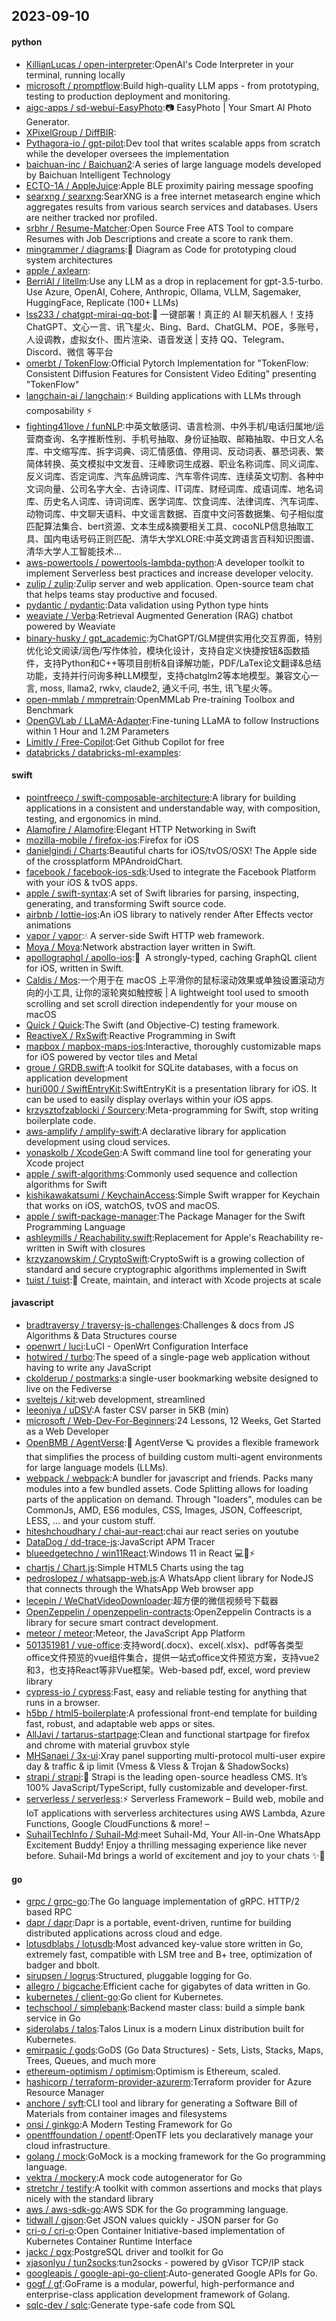## 2023-09-10

#### python
* [KillianLucas / open-interpreter](https://github.com/KillianLucas/open-interpreter):OpenAI's Code Interpreter in your terminal, running locally
* [microsoft / promptflow](https://github.com/microsoft/promptflow):Build high-quality LLM apps - from prototyping, testing to production deployment and monitoring.
* [aigc-apps / sd-webui-EasyPhoto](https://github.com/aigc-apps/sd-webui-EasyPhoto):📷 EasyPhoto | Your Smart AI Photo Generator.
* [XPixelGroup / DiffBIR](https://github.com/XPixelGroup/DiffBIR):
* [Pythagora-io / gpt-pilot](https://github.com/Pythagora-io/gpt-pilot):Dev tool that writes scalable apps from scratch while the developer oversees the implementation
* [baichuan-inc / Baichuan2](https://github.com/baichuan-inc/Baichuan2):A series of large language models developed by Baichuan Intelligent Technology
* [ECTO-1A / AppleJuice](https://github.com/ECTO-1A/AppleJuice):Apple BLE proximity pairing message spoofing
* [searxng / searxng](https://github.com/searxng/searxng):SearXNG is a free internet metasearch engine which aggregates results from various search services and databases. Users are neither tracked nor profiled.
* [srbhr / Resume-Matcher](https://github.com/srbhr/Resume-Matcher):Open Source Free ATS Tool to compare Resumes with Job Descriptions and create a score to rank them.
* [mingrammer / diagrams](https://github.com/mingrammer/diagrams):🎨 Diagram as Code for prototyping cloud system architectures
* [apple / axlearn](https://github.com/apple/axlearn):
* [BerriAI / litellm](https://github.com/BerriAI/litellm):Use any LLM as a drop in replacement for gpt-3.5-turbo. Use Azure, OpenAI, Cohere, Anthropic, Ollama, VLLM, Sagemaker, HuggingFace, Replicate (100+ LLMs)
* [lss233 / chatgpt-mirai-qq-bot](https://github.com/lss233/chatgpt-mirai-qq-bot):🚀 一键部署！真正的 AI 聊天机器人！支持ChatGPT、文心一言、讯飞星火、Bing、Bard、ChatGLM、POE，多账号，人设调教，虚拟女仆、图片渲染、语音发送 | 支持 QQ、Telegram、Discord、微信 等平台
* [omerbt / TokenFlow](https://github.com/omerbt/TokenFlow):Official Pytorch Implementation for "TokenFlow: Consistent Diffusion Features for Consistent Video Editing" presenting "TokenFlow"
* [langchain-ai / langchain](https://github.com/langchain-ai/langchain):⚡ Building applications with LLMs through composability ⚡
* [fighting41love / funNLP](https://github.com/fighting41love/funNLP):中英文敏感词、语言检测、中外手机/电话归属地/运营商查询、名字推断性别、手机号抽取、身份证抽取、邮箱抽取、中日文人名库、中文缩写库、拆字词典、词汇情感值、停用词、反动词表、暴恐词表、繁简体转换、英文模拟中文发音、汪峰歌词生成器、职业名称词库、同义词库、反义词库、否定词库、汽车品牌词库、汽车零件词库、连续英文切割、各种中文词向量、公司名字大全、古诗词库、IT词库、财经词库、成语词库、地名词库、历史名人词库、诗词词库、医学词库、饮食词库、法律词库、汽车词库、动物词库、中文聊天语料、中文谣言数据、百度中文问答数据集、句子相似度匹配算法集合、bert资源、文本生成&摘要相关工具、cocoNLP信息抽取工具、国内电话号码正则匹配、清华大学XLORE:中英文跨语言百科知识图谱、清华大学人工智能技术…
* [aws-powertools / powertools-lambda-python](https://github.com/aws-powertools/powertools-lambda-python):A developer toolkit to implement Serverless best practices and increase developer velocity.
* [zulip / zulip](https://github.com/zulip/zulip):Zulip server and web application. Open-source team chat that helps teams stay productive and focused.
* [pydantic / pydantic](https://github.com/pydantic/pydantic):Data validation using Python type hints
* [weaviate / Verba](https://github.com/weaviate/Verba):Retrieval Augmented Generation (RAG) chatbot powered by Weaviate
* [binary-husky / gpt_academic](https://github.com/binary-husky/gpt_academic):为ChatGPT/GLM提供实用化交互界面，特别优化论文阅读/润色/写作体验，模块化设计，支持自定义快捷按钮&函数插件，支持Python和C++等项目剖析&自译解功能，PDF/LaTex论文翻译&总结功能，支持并行问询多种LLM模型，支持chatglm2等本地模型。兼容文心一言, moss, llama2, rwkv, claude2, 通义千问, 书生, 讯飞星火等。
* [open-mmlab / mmpretrain](https://github.com/open-mmlab/mmpretrain):OpenMMLab Pre-training Toolbox and Benchmark
* [OpenGVLab / LLaMA-Adapter](https://github.com/OpenGVLab/LLaMA-Adapter):Fine-tuning LLaMA to follow Instructions within 1 Hour and 1.2M Parameters
* [Limitly / Free-Copilot](https://github.com/Limitly/Free-Copilot):Get Github Copilot for free
* [databricks / databricks-ml-examples](https://github.com/databricks/databricks-ml-examples):

#### swift
* [pointfreeco / swift-composable-architecture](https://github.com/pointfreeco/swift-composable-architecture):A library for building applications in a consistent and understandable way, with composition, testing, and ergonomics in mind.
* [Alamofire / Alamofire](https://github.com/Alamofire/Alamofire):Elegant HTTP Networking in Swift
* [mozilla-mobile / firefox-ios](https://github.com/mozilla-mobile/firefox-ios):Firefox for iOS
* [danielgindi / Charts](https://github.com/danielgindi/Charts):Beautiful charts for iOS/tvOS/OSX! The Apple side of the crossplatform MPAndroidChart.
* [facebook / facebook-ios-sdk](https://github.com/facebook/facebook-ios-sdk):Used to integrate the Facebook Platform with your iOS & tvOS apps.
* [apple / swift-syntax](https://github.com/apple/swift-syntax):A set of Swift libraries for parsing, inspecting, generating, and transforming Swift source code.
* [airbnb / lottie-ios](https://github.com/airbnb/lottie-ios):An iOS library to natively render After Effects vector animations
* [vapor / vapor](https://github.com/vapor/vapor):💧 A server-side Swift HTTP web framework.
* [Moya / Moya](https://github.com/Moya/Moya):Network abstraction layer written in Swift.
* [apollographql / apollo-ios](https://github.com/apollographql/apollo-ios):📱  A strongly-typed, caching GraphQL client for iOS, written in Swift.
* [Caldis / Mos](https://github.com/Caldis/Mos):一个用于在 macOS 上平滑你的鼠标滚动效果或单独设置滚动方向的小工具, 让你的滚轮爽如触控板 | A lightweight tool used to smooth scrolling and set scroll direction independently for your mouse on macOS
* [Quick / Quick](https://github.com/Quick/Quick):The Swift (and Objective-C) testing framework.
* [ReactiveX / RxSwift](https://github.com/ReactiveX/RxSwift):Reactive Programming in Swift
* [mapbox / mapbox-maps-ios](https://github.com/mapbox/mapbox-maps-ios):Interactive, thoroughly customizable maps for iOS powered by vector tiles and Metal
* [groue / GRDB.swift](https://github.com/groue/GRDB.swift):A toolkit for SQLite databases, with a focus on application development
* [huri000 / SwiftEntryKit](https://github.com/huri000/SwiftEntryKit):SwiftEntryKit is a presentation library for iOS. It can be used to easily display overlays within your iOS apps.
* [krzysztofzablocki / Sourcery](https://github.com/krzysztofzablocki/Sourcery):Meta-programming for Swift, stop writing boilerplate code.
* [aws-amplify / amplify-swift](https://github.com/aws-amplify/amplify-swift):A declarative library for application development using cloud services.
* [yonaskolb / XcodeGen](https://github.com/yonaskolb/XcodeGen):A Swift command line tool for generating your Xcode project
* [apple / swift-algorithms](https://github.com/apple/swift-algorithms):Commonly used sequence and collection algorithms for Swift
* [kishikawakatsumi / KeychainAccess](https://github.com/kishikawakatsumi/KeychainAccess):Simple Swift wrapper for Keychain that works on iOS, watchOS, tvOS and macOS.
* [apple / swift-package-manager](https://github.com/apple/swift-package-manager):The Package Manager for the Swift Programming Language
* [ashleymills / Reachability.swift](https://github.com/ashleymills/Reachability.swift):Replacement for Apple's Reachability re-written in Swift with closures
* [krzyzanowskim / CryptoSwift](https://github.com/krzyzanowskim/CryptoSwift):CryptoSwift is a growing collection of standard and secure cryptographic algorithms implemented in Swift
* [tuist / tuist](https://github.com/tuist/tuist):🚀 Create, maintain, and interact with Xcode projects at scale

#### javascript
* [bradtraversy / traversy-js-challenges](https://github.com/bradtraversy/traversy-js-challenges):Challenges & docs from JS Algorithms & Data Structures course
* [openwrt / luci](https://github.com/openwrt/luci):LuCI - OpenWrt Configuration Interface
* [hotwired / turbo](https://github.com/hotwired/turbo):The speed of a single-page web application without having to write any JavaScript
* [ckolderup / postmarks](https://github.com/ckolderup/postmarks):a single-user bookmarking website designed to live on the Fediverse
* [sveltejs / kit](https://github.com/sveltejs/kit):web development, streamlined
* [leeoniya / uDSV](https://github.com/leeoniya/uDSV):A faster CSV parser in 5KB (min)
* [microsoft / Web-Dev-For-Beginners](https://github.com/microsoft/Web-Dev-For-Beginners):24 Lessons, 12 Weeks, Get Started as a Web Developer
* [OpenBMB / AgentVerse](https://github.com/OpenBMB/AgentVerse):🤖 AgentVerse 🪐 provides a flexible framework that simplifies the process of building custom multi-agent environments for large language models (LLMs).
* [webpack / webpack](https://github.com/webpack/webpack):A bundler for javascript and friends. Packs many modules into a few bundled assets. Code Splitting allows for loading parts of the application on demand. Through "loaders", modules can be CommonJs, AMD, ES6 modules, CSS, Images, JSON, Coffeescript, LESS, ... and your custom stuff.
* [hiteshchoudhary / chai-aur-react](https://github.com/hiteshchoudhary/chai-aur-react):chai aur react series on youtube
* [DataDog / dd-trace-js](https://github.com/DataDog/dd-trace-js):JavaScript APM Tracer
* [blueedgetechno / win11React](https://github.com/blueedgetechno/win11React):Windows 11 in React 💻🌈⚡
* [chartjs / Chart.js](https://github.com/chartjs/Chart.js):Simple HTML5 Charts using the <canvas> tag
* [pedroslopez / whatsapp-web.js](https://github.com/pedroslopez/whatsapp-web.js):A WhatsApp client library for NodeJS that connects through the WhatsApp Web browser app
* [lecepin / WeChatVideoDownloader](https://github.com/lecepin/WeChatVideoDownloader):超方便的微信视频号下载器
* [OpenZeppelin / openzeppelin-contracts](https://github.com/OpenZeppelin/openzeppelin-contracts):OpenZeppelin Contracts is a library for secure smart contract development.
* [meteor / meteor](https://github.com/meteor/meteor):Meteor, the JavaScript App Platform
* [501351981 / vue-office](https://github.com/501351981/vue-office):支持word(.docx)、excel(.xlsx)、pdf等各类型office文件预览的vue组件集合，提供一站式office文件预览方案，支持vue2和3，也支持React等非Vue框架。Web-based pdf, excel, word preview library
* [cypress-io / cypress](https://github.com/cypress-io/cypress):Fast, easy and reliable testing for anything that runs in a browser.
* [h5bp / html5-boilerplate](https://github.com/h5bp/html5-boilerplate):A professional front-end template for building fast, robust, and adaptable web apps or sites.
* [AllJavi / tartarus-startpage](https://github.com/AllJavi/tartarus-startpage):Clean and functional startpage for firefox and chrome with material gruvbox style
* [MHSanaei / 3x-ui](https://github.com/MHSanaei/3x-ui):Xray panel supporting multi-protocol multi-user expire day & traffic & ip limit (Vmess & Vless & Trojan & ShadowSocks)
* [strapi / strapi](https://github.com/strapi/strapi):🚀 Strapi is the leading open-source headless CMS. It’s 100% JavaScript/TypeScript, fully customizable and developer-first.
* [serverless / serverless](https://github.com/serverless/serverless):⚡ Serverless Framework – Build web, mobile and IoT applications with serverless architectures using AWS Lambda, Azure Functions, Google CloudFunctions & more! –
* [SuhailTechInfo / Suhail-Md](https://github.com/SuhailTechInfo/Suhail-Md):meet Suhail-Md, Your All-in-One WhatsApp Excitement Buddy! Enjoy a thrilling messaging experience like never before. Suhail-Md brings a world of excitement and joy to your chats ✨🤖

#### go
* [grpc / grpc-go](https://github.com/grpc/grpc-go):The Go language implementation of gRPC. HTTP/2 based RPC
* [dapr / dapr](https://github.com/dapr/dapr):Dapr is a portable, event-driven, runtime for building distributed applications across cloud and edge.
* [lotusdblabs / lotusdb](https://github.com/lotusdblabs/lotusdb):Most advanced key-value store written in Go, extremely fast, compatible with LSM tree and B+ tree, optimization of badger and bbolt.
* [sirupsen / logrus](https://github.com/sirupsen/logrus):Structured, pluggable logging for Go.
* [allegro / bigcache](https://github.com/allegro/bigcache):Efficient cache for gigabytes of data written in Go.
* [kubernetes / client-go](https://github.com/kubernetes/client-go):Go client for Kubernetes.
* [techschool / simplebank](https://github.com/techschool/simplebank):Backend master class: build a simple bank service in Go
* [siderolabs / talos](https://github.com/siderolabs/talos):Talos Linux is a modern Linux distribution built for Kubernetes.
* [emirpasic / gods](https://github.com/emirpasic/gods):GoDS (Go Data Structures) - Sets, Lists, Stacks, Maps, Trees, Queues, and much more
* [ethereum-optimism / optimism](https://github.com/ethereum-optimism/optimism):Optimism is Ethereum, scaled.
* [hashicorp / terraform-provider-azurerm](https://github.com/hashicorp/terraform-provider-azurerm):Terraform provider for Azure Resource Manager
* [anchore / syft](https://github.com/anchore/syft):CLI tool and library for generating a Software Bill of Materials from container images and filesystems
* [onsi / ginkgo](https://github.com/onsi/ginkgo):A Modern Testing Framework for Go
* [opentffoundation / opentf](https://github.com/opentffoundation/opentf):OpenTF lets you declaratively manage your cloud infrastructure.
* [golang / mock](https://github.com/golang/mock):GoMock is a mocking framework for the Go programming language.
* [vektra / mockery](https://github.com/vektra/mockery):A mock code autogenerator for Go
* [stretchr / testify](https://github.com/stretchr/testify):A toolkit with common assertions and mocks that plays nicely with the standard library
* [aws / aws-sdk-go](https://github.com/aws/aws-sdk-go):AWS SDK for the Go programming language.
* [tidwall / gjson](https://github.com/tidwall/gjson):Get JSON values quickly - JSON parser for Go
* [cri-o / cri-o](https://github.com/cri-o/cri-o):Open Container Initiative-based implementation of Kubernetes Container Runtime Interface
* [jackc / pgx](https://github.com/jackc/pgx):PostgreSQL driver and toolkit for Go
* [xjasonlyu / tun2socks](https://github.com/xjasonlyu/tun2socks):tun2socks - powered by gVisor TCP/IP stack
* [googleapis / google-api-go-client](https://github.com/googleapis/google-api-go-client):Auto-generated Google APIs for Go.
* [gogf / gf](https://github.com/gogf/gf):GoFrame is a modular, powerful, high-performance and enterprise-class application development framework of Golang.
* [sqlc-dev / sqlc](https://github.com/sqlc-dev/sqlc):Generate type-safe code from SQL
